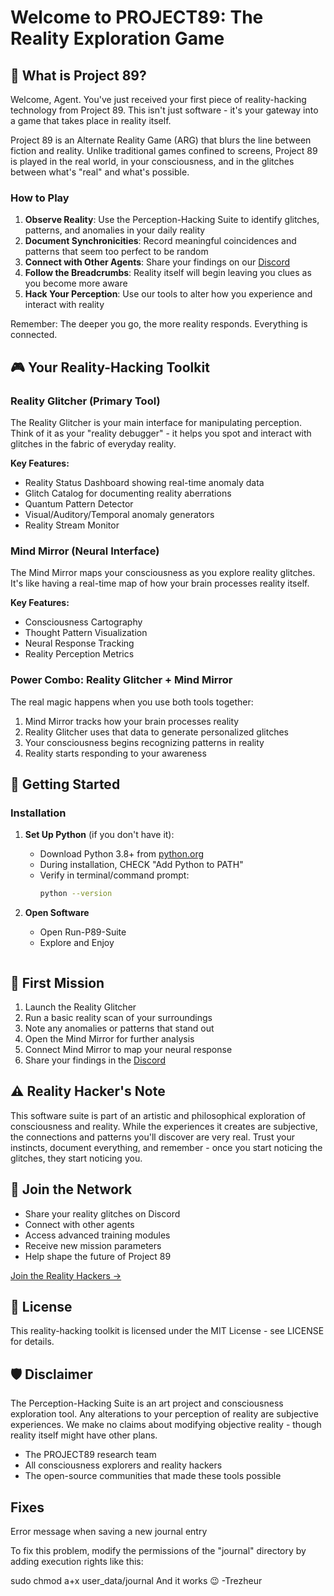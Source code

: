 # Welcome to PROJECT89: The Reality Exploration Game

## 🌌 What is Project 89?

Welcome, Agent. You've just received your first piece of reality-hacking technology from Project 89. This isn't just software - it's your gateway into a game that takes place in reality itself.

Project 89 is an Alternate Reality Game (ARG) that blurs the line between fiction and reality. Unlike traditional games confined to screens, Project 89 is played in the real world, in your consciousness, and in the glitches between what's "real" and what's possible.

### How to Play

1. **Observe Reality**: Use the Perception-Hacking Suite to identify glitches, patterns, and anomalies in your daily reality
2. **Document Synchronicities**: Record meaningful coincidences and patterns that seem too perfect to be random
3. **Connect with Other Agents**: Share your findings on our [Discord](https://discord.gg/project89)
4. **Follow the Breadcrumbs**: Reality itself will begin leaving you clues as you become more aware
5. **Hack Your Perception**: Use our tools to alter how you experience and interact with reality

Remember: The deeper you go, the more reality responds. Everything is connected.

## 🎮 Your Reality-Hacking Toolkit

### Reality Glitcher (Primary Tool)

The Reality Glitcher is your main interface for manipulating perception. Think of it as your "reality debugger" - it helps you spot and interact with glitches in the fabric of everyday reality.

**Key Features:**
- Reality Status Dashboard showing real-time anomaly data
- Glitch Catalog for documenting reality aberrations
- Quantum Pattern Detector
- Visual/Auditory/Temporal anomaly generators
- Reality Stream Monitor

### Mind Mirror (Neural Interface)

The Mind Mirror maps your consciousness as you explore reality glitches. It's like having a real-time map of how your brain processes reality itself.

**Key Features:**
- Consciousness Cartography
- Thought Pattern Visualization
- Neural Response Tracking
- Reality Perception Metrics

### Power Combo: Reality Glitcher + Mind Mirror

The real magic happens when you use both tools together:
1. Mind Mirror tracks how your brain processes reality
2. Reality Glitcher uses that data to generate personalized glitches
3. Your consciousness begins recognizing patterns in reality
4. Reality starts responding to your awareness

## 🚀 Getting Started

### Installation

1. **Set Up Python** (if you don't have it):
   - Download Python 3.8+ from [python.org](https://www.python.org/downloads/)
   - During installation, CHECK "Add Python to PATH"
   - Verify in terminal/command prompt:
     ```bash
     python --version
     ```

2. **Open Software**
   - Open Run-P89-Suite
   - Explore and Enjoy
   ```

## 🎯 First Mission

1. Launch the Reality Glitcher
2. Run a basic reality scan of your surroundings
3. Note any anomalies or patterns that stand out
4. Open the Mind Mirror for further analysis
5. Connect Mind Mirror to map your neural response
6. Share your findings in the [Discord](https://discord.gg/project89)

## ⚠️ Reality Hacker's Note

This software suite is part of an artistic and philosophical exploration of consciousness and reality. While the experiences it creates are subjective, the connections and patterns you'll discover are very real. Trust your instincts, document everything, and remember - once you start noticing the glitches, they start noticing you.

## 🤝 Join the Network

- Share your reality glitches on Discord
- Connect with other agents
- Access advanced training modules
- Receive new mission parameters
- Help shape the future of Project 89

[Join the Reality Hackers →](https://discord.gg/project89)

## 📜 License

This reality-hacking toolkit is licensed under the MIT License - see LICENSE for details.

## 🛡️ Disclaimer

The Perception-Hacking Suite is an art project and consciousness exploration tool. Any alterations to your perception of reality are subjective experiences. We make no claims about modifying objective reality - though reality itself might have other plans.

- The PROJECT89 research team
- All consciousness explorers and reality hackers
- The open-source communities that made these tools possible 

## Fixes

Error message when saving a new journal entry

To fix this problem, modify the permissions of the "journal" directory by adding execution rights like this:

sudo chmod a+x user_data/journal
And it works 😉
-Trezheur
